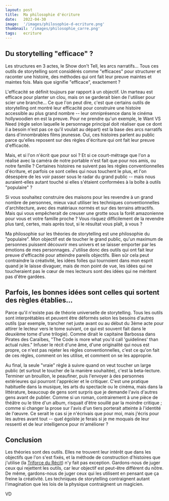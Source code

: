 ```yaml
---
layout: post
title:  Ma philosophie d'écriture
date:   2022-04-30
image:  '/images/philosophie-d-ecriture.png'
thumbnail: '/images/philosophie_carre.png'
tags:   ecriture
---
```


## Du storytelling "efficace" ?

Les structures en 3 actes, le Show don't Tell, les arcs narratifs… Tous ces outils de storytelling sont considérés comme "efficaces" pour structurer et raconter une histoire, des méthodes qui ont fait leur preuve maintes et maintes fois. Mais que signifie "efficace", exactement ?

L'efficacité se définit toujours par rapport à un objectif. Un marteau est efficace pour planter un clou, mais on se garderait bien de l'utiliser pour scier une branche… Ce que l'on peut dire, c'est que certains outils de storytelling ont montré leur efficacité pour construire une histoire accessible au plus grand nombre -- leur omniprésence dans le cinéma hollywoodien en est la preuve. Pour ne prendre qu'un exemple, le Want VS Need (règle selon laquelle le personnage principal doit réaliser que ce dont il a besoin n'est pas ce qu'il voulait au départ) est la base des arcs narratifs dans d'innombrables films jeunesse. Oui, ces histoires parlent au public parce qu'elles reposent sur des règles d'écriture qui ont fait leur preuve d'efficacité.

Mais, et si l'on n'écrit que pour soi ? Et si ce court-métrage que l'on a réalisé avec la caméra de notre portable n'est fait que pour nos amis, ou notre famille ? Certaines histoires ne suivent pas les règles conventionnelles d'écriture, et parfois ce sont celles qui nous touchent le plus, et l'on désespère de les voir passer sous le radar du grand public -- mais nous auraient-elles autant touché si elles s'étaient conformées à la boîte à outils "populaire" ?

Si vous souhaitez construire des maisons pour les revendre à un grand nombre de personnes, mieux vaut utiliser les techniques conventionnelles d'architecture, avec des matériaux normés et sur des terrains attractifs. Mais qui vous empêcherait de creuser une grotte sous la forêt amazonienne pour vous et votre famille proche ? Vous risquez difficilement de la revendre plus tard, certes, mais après tout, si le résultat vous plaît, à vous ?

Ma philosophie sur les théories de storytelling est une philosophie du "populaire". Mon objectif est de toucher le grand public, qu'un maximum de personnes puissent découvrir mes univers et se laisser emporter par les émotions de mes personnages. J'utilise donc des outils qui ont fait leur preuve d'efficacité pour atteindre pareils objectifs. Bien sûr cela peut contraindre la créativité, les idées folles qui tournoient dans mon esprit quand je le laisse divaguer, mais de mon point de vue, les idées qui ne toucheraient pas le cœur de mes lecteurs sont des idées qui ne méritent pas d'être gardées.

## Parfois, les bonnes idées sont celles qui sortent des règles établies…

Parce qu'il n'existe pas de théorie universelle de storytelling. Tous les outils sont interprétables et peuvent être déformés selon les besoins d'autres outils (par exemple, trancher net juste avant ou au début du 3ème acte pour attirer le lecteur vers le tome suivant, ce qui est souvent fait dans le deuxième tome d'une trilogie). Comme dirait le capitaine Barbossa dans Pirates des Caraïbes, "The Code is more what you'd call 'guidelines' than actual rules." Infuser le récit d'une âme, d'une originalité qui nous est propre, ce n'est pas rejeter les règles conventionnelles, c'est ce qu'on fait de ces règles, comment on les utilise, et comment on se les approprie.

Au final, la seule "vraie" règle à suivre quand on veut toucher un large public (et surtout le toucher de la manière souhaitée), c'est la beta-lecture. Terminer un brouillon, le peaufiner, puis l'envoyer à des personnes extérieures qui pourront l'apprécier et le critiquer. C'est une pratique habituelle dans la musique, les arts du spectacle ou le cinéma, mais dans la littérature, beaucoup de gens sont surpris que je demande l'avis d'autres gens avant de publier. Comme si un roman, contrairement à une pièce de théâtre ou le titre d'un album, risquait d'être souillé par la moindre critique ; comme si changer la prose sur l'avis d'un tiers porterait atteinte à l'identité de l'œuvre. Ce serait le cas si je n'écrivais que pour moi, mais j'écris pour les autres avant tout -- quel égoïste je ferais si je me moquais de leur ressenti et de leur intelligence pour m'améliorer ?

## Conclusion

Les théories sont des outils. Elles ne trouvent leur intérêt que dans les objectifs que l'on s'est fixés, et la méthode de construction d'histoires que j'utilise (la [Triforce du Récit](https://vincentdorier.com/2022/04/15/triforce/)) n'y fait pas exception. Gardons-nous de juger ceux qui rejettent les outils, car leur objectif est peut-être différent du nôtre. De même, gardons-nous de juger ceux qui les utilisent en pensant que ça freine la créativité. Les techniques de storytelling contraignent autant l'imagination que les lois de la physique contraignent un magicien.

VD
